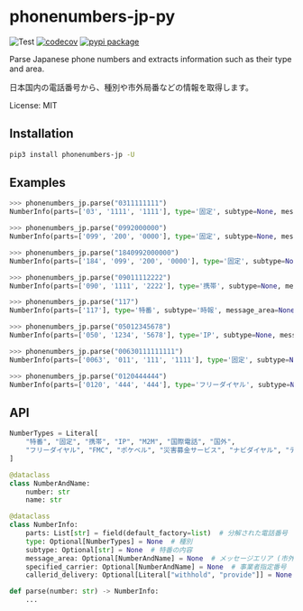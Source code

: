 # phonenumbers-jp-py

![Test](https://github.com/ciscorn/phonenumbers-jp-py/actions/workflows/test.yml/badge.svg?branch=main)
[![codecov](https://codecov.io/gh/ciscorn/phonenumbers-jp-py/branch/main/graph/badge.svg)](https://codecov.io/gh/ciscorn/phonenumbers-jp-py)
[![pypi package](https://img.shields.io/pypi/v/phonenumbers-jp?color=%2334D058&label=pypi%20package)](https://pypi.org/project/phonenumbers-jp)

Parse Japanese phone numbers and extracts information such as their type and area.

日本国内の電話番号から、種別や市外局番などの情報を取得します。

License: MIT

## Installation

```bash
pip3 install phonenumbers-jp -U
```

## Examples

```python
>>> phonenumbers_jp.parse("0311111111")
NumberInfo(parts=['03', '1111', '1111'], type='固定', subtype=None, message_area=NumberAndName(number='03', name='東京'), specified_carrier=None, callerid_delivery=None)

>>> phonenumbers_jp.parse("0992000000")
NumberInfo(parts=['099', '200', '0000'], type='固定', subtype=None, message_area=NumberAndName(number='099', name='鹿児島'), specified_carrier=None, callerid_delivery=None)

>>> phonenumbers_jp.parse("1840992000000")
NumberInfo(parts=['184', '099', '200', '0000'], type='固定', subtype=None, message_area=NumberAndName(number='099', name='鹿児島'), specified_carrier=None, callerid_delivery='withhold')

>>> phonenumbers_jp.parse("09011112222")
NumberInfo(parts=['090', '1111', '2222'], type='携帯', subtype=None, message_area=None, specified_carrier=None, callerid_delivery=None)

>>> phonenumbers_jp.parse("117")
NumberInfo(parts=['117'], type='特番', subtype='時報', message_area=None, specified_carrier=None, callerid_delivery=None)

>>> phonenumbers_jp.parse("05012345678")
NumberInfo(parts=['050', '1234', '5678'], type='IP', subtype=None, message_area=None, specified_carrier=None, callerid_delivery=None)

>>> phonenumbers_jp.parse("00630111111111")
NumberInfo(parts=['0063', '011', '111', '1111'], type='固定', subtype=None, message_area=NumberAndName(number='011', name='札幌'), specified_carrier=NumberAndName(number='0063', name='ソフトバンク株式会社'), callerid_delivery=None)

>>> phonenumbers_jp.parse("0120444444")
NumberInfo(parts=['0120', '444', '444'], type='フリーダイヤル', subtype=None, message_area=None, specified_carrier=None, callerid_delivery=None)
```

## API

```python
NumberTypes = Literal[
    "特番", "固定", "携帯", "IP", "M2M", "国際電話", "国外",
    "フリーダイヤル", "FMC", "ポケベル", "災害募金サービス", "ナビダイヤル", "テレドーム"
]

@dataclass
class NumberAndName:
    number: str
    name: str

@dataclass
class NumberInfo:
    parts: List[str] = field(default_factory=list)  # 分解された電話番号
    type: Optional[NumberTypes] = None  # 種別
    subtype: Optional[str] = None  # 特番の内容
    message_area: Optional[NumberAndName] = None  # メッセージエリア (市外局番)
    specified_carrier: Optional[NumberAndName] = None  # 事業者指定番号
    callerid_delivery: Optional[Literal["withhold", "provide"]] = None  # 非通知・通知

def parse(number: str) -> NumberInfo:
    ...
```
